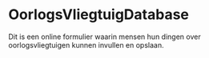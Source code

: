 # OorlogsVliegtuigDatabase
Dit is een online formulier waarin mensen hun dingen over oorlogsvliegtuigen kunnen invullen en opslaan.
